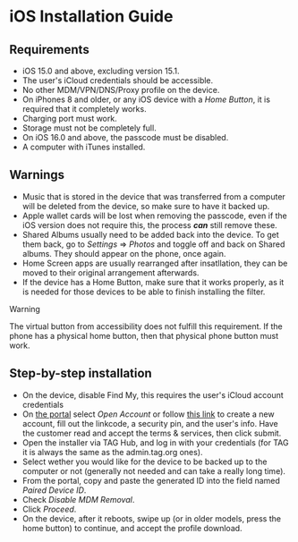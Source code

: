 # iOS Installation Guide

## Requirements

- iOS 15.0 and above, excluding version 15.1.
- The user's iCloud credentials should be accessible.
- No other MDM/VPN/DNS/Proxy profile on the device.
- On iPhones 8 and older, or any iOS device with a _Home Button_, it is required that it completely works.
- Charging port must work.
- Storage must not be completely full.
- On iOS 16.0 and above, the passcode must be disabled.
- A computer with iTunes installed.

## Warnings

- Music that is stored in the device that was transferred from a computer will be deleted from the device, so make sure to have it backed up.
- Apple wallet cards will be lost when removing the passcode, even if the iOS version does not require this, the process **_can_** still remove these.
- Shared Albums usually need to be added back into the device. To get them back, go to _Settings_ => _Photos_ and toggle off and back on Shared albums. They should appear on the phone, once again.
- Home Screen apps are usually rearranged after insatllation, they can be moved to their original arrangement afterwards.
- If the device has a Home Button, make sure that it works properly, as it is needed for those devices to be able to finish installing the filter.
> [!Warning]
> The virtual button from accessibility does not fulfill this requirement. If the phone has a physical home button, then that physical phone button must work.

## Step-by-step installation

- On the device, disable Find My, this requires the user's iCloud account credentials
- On [the portal](https://portal.mbsmartservices.net) select _Open Account_ or follow [this link](https://portal.mbsmartservices.net/mbsmart/Admin.html?data=main&content=ioscreate) to create a new account, fill out the linkcode, a security pin, and the user's info. Have the customer read and accept the terms & services, then click submit.
- Open the installer via TAG Hub, and log in with your credentials (for TAG it is always the same as the admin.tag.org ones).
- Select wether you would like for the device to be backed up to the computer or not (generally not needed and can take a really long time).
- From the portal, copy and paste the generated ID into the field named _Paired Device ID_.
- Check _Disable MDM Removal_.
- Click _Proceed_.
- On the device, after it reboots, swipe up (or in older models, press the home button) to continue, and accept the profile download.
